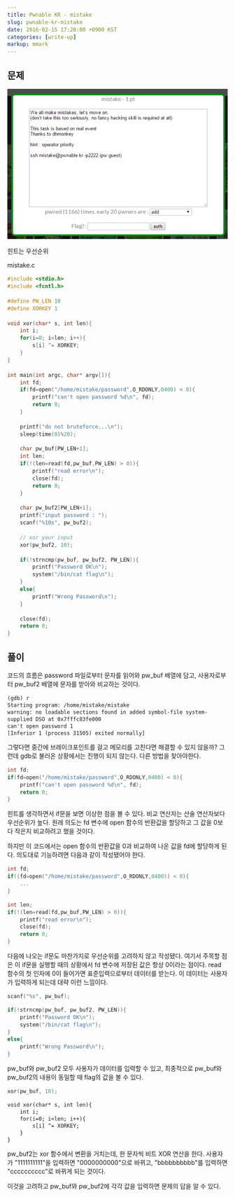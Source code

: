 ```yaml
---
title: Pwnable KR - mistake
slug: pwnable-kr-mistake
date: 2016-02-15 17:28:00 +0900 KST
categories: [write-up]
markup: mmark
---
```


## 문제

![Pwnable KR mistake](pwnable-kr-mistake.png)

힌트는 우선순위

mistake.c

```c
#include <stdio.h>
#include <fcntl.h>

#define PW_LEN 10
#define XORKEY 1

void xor(char* s, int len){
    int i;
    for(i=0; i<len; i++){
        s[i] ^= XORKEY;
    }
}

int main(int argc, char* argv[]){
    int fd;
    if(fd=open("/home/mistake/password",O_RDONLY,0400) < 0){
        printf("can't open password %d\n", fd);
        return 0;
    }

    printf("do not bruteforce...\n");
    sleep(time(0)%20);

    char pw_buf[PW_LEN+1];
    int len;
    if(!(len=read(fd,pw_buf,PW_LEN) > 0)){
        printf("read error\n");
        close(fd);
        return 0;
    }

    char pw_buf2[PW_LEN+1];
    printf("input password : ");
    scanf("%10s", pw_buf2);

    // xor your input
    xor(pw_buf2, 10);

    if(!strncmp(pw_buf, pw_buf2, PW_LEN)){
        printf("Password OK\n");
        system("/bin/cat flag\n");
    }
    else{
        printf("Wrong Password\n");
    }

    close(fd);
    return 0;
}
```

## 풀이

코드의 흐름은 password 파일로부터 문자를 읽어와 pw_buf 배열에 담고, 사용자로부터 pw_buf2 배열에 문자를 받아와 비교하는 것이다.

```x86asm
(gdb) r
Starting program: /home/mistake/mistake
warning: no loadable sections found in added symbol-file system-supplied DSO at 0x7fffc83fe000
can't open password 1
[Inferior 1 (process 31505) exited normally]
```

그렇다면 중간에 브레이크포인트를 걸고 메모리를 고친다면 해결할 수 있지 않을까? 그런데 gdb로 불러온 상황에서는 진행이 되지 않는다. 다른 방법을 찾아야한다.

```c
int fd;
if(fd=open("/home/mistake/password",O_RDONLY,0400) < 0){
    printf("can't open password %d\n", fd);
    return 0;
}
```

힌트를 생각하면서 if문을 보면 이상한 점을 볼 수 있다. 비교 연산자는 산술 연산자보다 우선순위가 높다. 원래 의도는 fd 변수에 open 함수의 반환값을 할당하고 그 값을 0보다 작은지 비교하려고 했을 것이다.

하지만 이 코드에서는 open 함수의 반환값을 0과 비교하여 나온 값을 fd에 할당하게 된다. 의도대로 기능하려면 다음과 같이 작성됐어야 한다.

```c
int fd;
if((fd=open("/home/mistake/password",O_RDONLY,0400)) < 0){
    ...
}
```

```c
int len;
if(!(len=read(fd,pw_buf,PW_LEN) > 0)){
    printf("read error\n");
    close(fd);
    return 0;
}
```

다음에 나오는 if문도 마찬가지로 우선순위를 고려하지 않고 작성됐다. 여기서 주목할 점은 이 if문을 실행할 때의 상황에서 fd 변수에 저장된 값은 항상 0이라는 점이다. read 함수의 첫 인자에 0이 들어가면 표준입력으로부터 데이터를 받는다. 이 데이터는 사용자가 입력하게 되는데 대략 이런 느낌이다.

```c
scanf("%s", pw_buf);
```

```c
if(!strncmp(pw_buf, pw_buf2, PW_LEN)){
    printf("Password OK\n");
    system("/bin/cat flag\n");
}
else{
    printf("Wrong Password\n");
}
```

pw_buf와 pw_buf2 모두 사용자가 데이터를 입력할 수 있고, 최종적으로 pw_buf와 pw_buf2의 내용이 동일할 때 flag의 값을 볼 수 있다.

```c
xor(pw_buf, 10);
```

```
void xor(char* s, int len){
    int i;
    for(i=0; i<len; i++){
        s[i] ^= XORKEY;
    }
}
```

pw_buf2는 xor 함수에서 변환을 거치는데,  한 문자씩 비트 XOR 연산을 한다. 사용자가 "1111111111"을 입력하면 "0000000000"으로 바뀌고, "bbbbbbbbbb"를 입력하면 "cccccccccc"로 바뀌게 되는 것이다.

이것을 고려하고 pw_buf와 pw_buf2에 각각 값을 입력하면 문제의 답을 알 수 있다.
